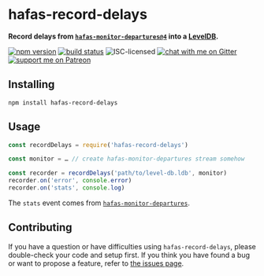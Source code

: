 # hafas-record-delays

**Record delays from [`hafas-monitor-departures@4`](https://github.com/derhuerst/hafas-monitor-departures) into a [LevelDB](http://leveldb.org).**

[![npm version](https://img.shields.io/npm/v/hafas-record-delays.svg)](https://www.npmjs.com/package/hafas-record-delays)
[![build status](https://api.travis-ci.org/derhuerst/hafas-record-delays.svg?branch=master)](https://travis-ci.org/derhuerst/hafas-record-delays)
![ISC-licensed](https://img.shields.io/github/license/derhuerst/hafas-record-delays.svg)
[![chat with me on Gitter](https://img.shields.io/badge/chat%20with%20me-on%20gitter-512e92.svg)](https://gitter.im/derhuerst)
[![support me on Patreon](https://img.shields.io/badge/support%20me-on%20patreon-fa7664.svg)](https://patreon.com/derhuerst)


## Installing

```shell
npm install hafas-record-delays
```


## Usage

```js
const recordDelays = require('hafas-record-delays')

const monitor = … // create hafas-monitor-departures stream somehow

const recorder = recordDelays('path/to/level-db.ldb', monitor)
recorder.on('error', console.error)
recorder.on('stats', console.log)
```

The `stats` event comes from [`hafas-monitor-departures`](https://github.com/derhuerst/hafas-monitor-departures).


## Contributing

If you have a question or have difficulties using `hafas-record-delays`, please double-check your code and setup first. If you think you have found a bug or want to propose a feature, refer to [the issues page](https://github.com/derhuerst/hafas-record-delays/issues).

